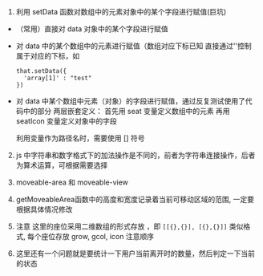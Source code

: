 1. 利用 setData 函数对数组中的元素对象中的某个字段进行赋值(巨坑)
  * （常用）直接对 data 对象中的某个字段进行赋值
  * 对 data 中的某个数组中的元素进行赋值（数组对应下标已知
    直接通过''控制属于对应的下标，如
    ```
    that.setData({
      'array[1]' : "test"
    })
    ```
  * 对 data 中某个数组中元素（对象）的字段进行赋值，通过反复测试使用了代码中的部分
    两层嵌套定义：
    首先用 seat 变量定义数组中的元素
    再用 seatIcon 变量定义对象中的字段

    利用变量作为路径名时，需要使用 [] 符号
2. js 中字符串和数字格式下的加法操作是不同的，前者为字符串连接操作，后者为算术运算，可根据需要选择

3. moveable-area 和 moveable-view

4. getMoveableArea函数中的高度和宽度记录着当前可移动区域的范围, 一定要根据具体情况修改

5. 注意 这里的座位采用二维数组的形式存放 ，即 ```[[{},{}], [{},{}]]``` 类似格式, 每个座位存放 grow, gcol, icon 注意顺序

6. 这里还有一个问题就是要统计一下用户当前离开时的数量，然后判定一下当前的状态

